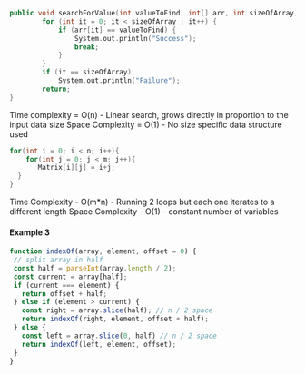 ```cpp
public void searchForValue(int valueToFind, int[] arr, int sizeOfArray) {       
        for (int it = 0; it < sizeOfArray ; it++) {
            if (arr[it] == valueToFind) {
                System.out.println("Success");
                break;
            }
        }
        if (it == sizeOfArray)
            System.out.println("Failure");
        return;
}
```

Time complexity = O(n) - Linear search, grows directly in proportion to the input data size
Space Complexity = O(1) - No size specific data structure used

```cpp
for(int i = 0; i < n; i++){
    for(int j = 0; j < m; j++){
       Matrix[i][j] = i+j;
  }
}
```

Time Complexity - O(m*n) - Running 2 loops but each one iterates to a different length
Space Complexity - O(1) - constant number of variables

#### Example 3 
```js
function indexOf(array, element, offset = 0) {
 // split array in half
 const half = parseInt(array.length / 2);
 const current = array[half];
 if (current === element) {
   return offset + half;
 } else if (element > current) {
   const right = array.slice(half); // n / 2 space
   return indexOf(right, element, offset + half);
 } else {
   const left = array.slice(0, half) // n / 2 space
   return indexOf(left, element, offset);
 }
}
```